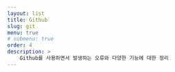 ```yaml
---
layout: list
title: Github
slug: git
menu: true
# submenu: true
order: 4
description: >
    Github를 사용하면서 발생하는 오류와 다양한 기능에 대한 정리
---
```

